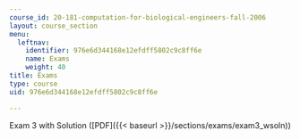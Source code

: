 ```yaml
---
course_id: 20-181-computation-for-biological-engineers-fall-2006
layout: course_section
menu:
  leftnav:
    identifier: 976e6d344168e12efdff5802c9c8ff6e
    name: Exams
    weight: 40
title: Exams
type: course
uid: 976e6d344168e12efdff5802c9c8ff6e

---
```


Exam 3 with Solution ([PDF]({{< baseurl >}}/sections/exams/exam3_wsoln))